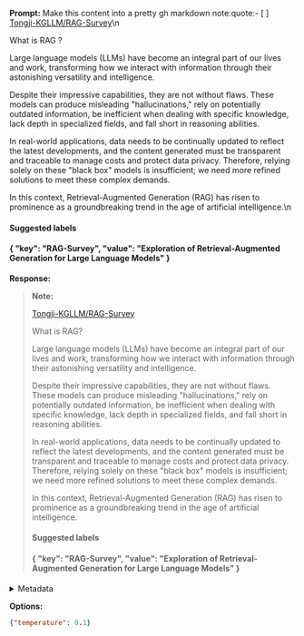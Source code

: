 **Prompt:**
Make this content into a pretty gh markdown note:quote:- [ ] [
Tongji-KGLLM/RAG-Survey](
https://github.com/Tongji-KGLLM/RAG-Survey)\n

What is RAG ?

Large language models (LLMs) have become an integral part of our lives and work, transforming how we interact with information through their astonishing versatility and intelligence.

Despite their impressive capabilities, they are not without flaws. These models can produce misleading "hallucinations," rely on potentially outdated information, be inefficient when dealing with specific knowledge, lack depth in specialized fields, and fall short in reasoning abilities.

In real-world applications, data needs to be continually updated to reflect the latest developments, and the content generated must be transparent and traceable to manage costs and protect data privacy. Therefore, relying solely on these "black box" models is insufficient; we need more refined solutions to meet these complex demands.

In this context, Retrieval-Augmented Generation (RAG) has risen to prominence as a groundbreaking trend in the age of artificial intelligence.\n
#### Suggested labels
#### {   "key": "RAG-Survey",   "value": "Exploration of Retrieval-Augmented Generation for Large Language Models" }

**Response:**
> **Note:**
> 
> [Tongji-KGLLM/RAG-Survey](https://github.com/Tongji-KGLLM/RAG-Survey)
> 
> What is RAG?
> 
> Large language models (LLMs) have become an integral part of our lives and work, transforming how we interact with information through their astonishing versatility and intelligence.
> 
> Despite their impressive capabilities, they are not without flaws. These models can produce misleading "hallucinations," rely on potentially outdated information, be inefficient when dealing with specific knowledge, lack depth in specialized fields, and fall short in reasoning abilities.
> 
> In real-world applications, data needs to be continually updated to reflect the latest developments, and the content generated must be transparent and traceable to manage costs and protect data privacy. Therefore, relying solely on these "black box" models is insufficient; we need more refined solutions to meet these complex demands.
> 
> In this context, Retrieval-Augmented Generation (RAG) has risen to prominence as a groundbreaking trend in the age of artificial intelligence.
> 
> #### Suggested labels
> 
> #### { "key": "RAG-Survey", "value": "Exploration of Retrieval-Augmented Generation for Large Language Models" }

<details><summary>Metadata</summary>

- Duration: 4152 ms
- Datetime: 2024-01-13T12:29:16.137885
- Model: gpt-3.5-turbo-0613

</details>

**Options:**
```json
{"temperature": 0.1}
```

